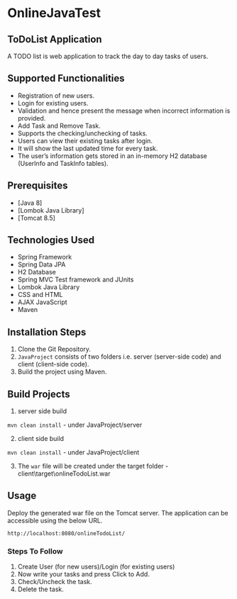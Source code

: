 # OnlineJavaTest

## ToDoList Application
A TODO list is web application to track the day to day tasks of users.

## Supported Functionalities
- Registration of new users.
- Login for existing users.  
- Validation and hence present the message when incorrect information is provided.
- Add Task and Remove Task.
- Supports the checking/unchecking of tasks.
- Users can view their existing tasks after login.
- It will show the last updated time for every task.
- The user’s information gets stored in an in-memory H2 database (UserInfo and TaskInfo tables).
 

## Prerequisites
- [Java 8]
- [Lombok Java Library]
- [Tomcat 8.5] 

## Technologies Used

- Spring Framework
- Spring Data JPA
- H2 Database
- Spring MVC Test framework and JUnits
- Lombok Java Library
- CSS and HTML
- AJAX JavaScript
- Maven

## Installation Steps
1. Clone the Git Repository.
2. `JavaProject` consists of two folders i.e. server (server-side code) and client (client-side code).
3. Build the project using Maven.

## Build Projects

1. server side build 

`mvn clean install` - under JavaProject/server

2. client side build 

`mvn clean install` - under JavaProject/client

3. The `war` file will be created under the target folder - client\target\onlineTodoList.war

## Usage
Deploy the generated war file on the Tomcat server. The application can be accessible using the below URL.

`http://localhost:8080/onlineTodoList/`

### Steps To Follow
1. Create User (for new users)/Login (for existing users)
2. Now write your tasks and press Click to Add.
3. Check/Uncheck the task.
4. Delete the task.
